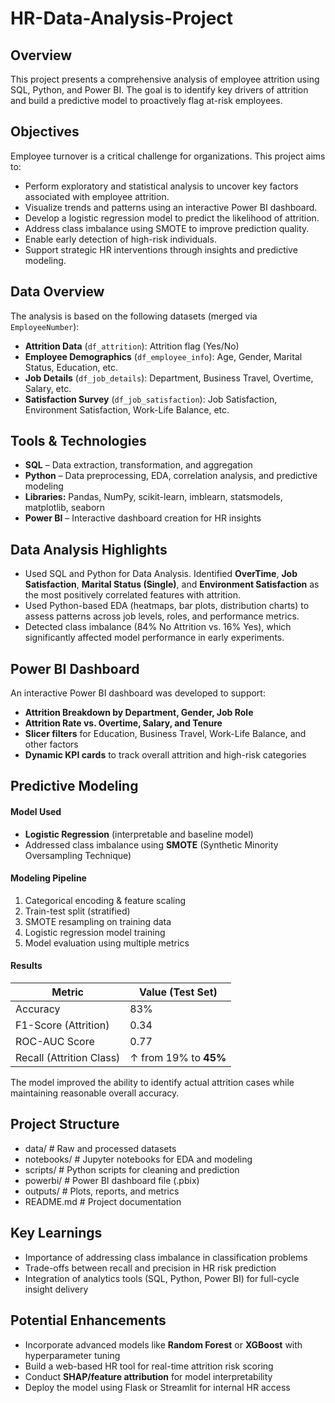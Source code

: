 # HR-Data-Analysis-Project

## Overview

This project presents a comprehensive analysis of employee attrition using SQL, Python, and Power BI. 
The goal is to identify key drivers of attrition and build a predictive model to proactively flag at-risk employees.

## Objectives

Employee turnover is a critical challenge for organizations. This project aims to:
- Perform exploratory and statistical analysis to uncover key factors associated with employee attrition.
- Visualize trends and patterns using an interactive Power BI dashboard.
- Develop a logistic regression model to predict the likelihood of attrition.
- Address class imbalance using SMOTE to improve prediction quality.
- Enable early detection of high-risk individuals.
- Support strategic HR interventions through insights and predictive modeling.

## Data Overview

The analysis is based on the following datasets (merged via `EmployeeNumber`):

- **Attrition Data** (`df_attrition`): Attrition flag (Yes/No)
- **Employee Demographics** (`df_employee_info`): Age, Gender, Marital Status, Education, etc.
- **Job Details** (`df_job_details`): Department, Business Travel, Overtime, Salary, etc.
- **Satisfaction Survey** (`df_job_satisfaction`): Job Satisfaction, Environment Satisfaction, Work-Life Balance, etc.

## Tools & Technologies

- **SQL** – Data extraction, transformation, and aggregation
- **Python** – Data preprocessing, EDA, correlation analysis, and predictive modeling
- **Libraries:** Pandas, NumPy, scikit-learn, imblearn, statsmodels, matplotlib, seaborn
- **Power BI** – Interactive dashboard creation for HR insights

## Data Analysis Highlights

- Used SQL and Python for Data Analysis. Identified **OverTime**, **Job Satisfaction**, **Marital Status (Single)**, and **Environment Satisfaction** as the most positively correlated features with attrition.
- Used Python-based EDA (heatmaps, bar plots, distribution charts) to assess patterns across job levels, roles, and performance metrics.
- Detected class imbalance (84% No Attrition vs. 16% Yes), which significantly affected model performance in early experiments.

## Power BI Dashboard

An interactive Power BI dashboard was developed to support:
- **Attrition Breakdown by Department, Gender, Job Role**
- **Attrition Rate vs. Overtime, Salary, and Tenure**
- **Slicer filters** for Education, Business Travel, Work-Life Balance, and other factors
- **Dynamic KPI cards** to track overall attrition and high-risk categories

## Predictive Modeling

#### Model Used
- **Logistic Regression** (interpretable and baseline model)
- Addressed class imbalance using **SMOTE** (Synthetic Minority Oversampling Technique)

#### Modeling Pipeline
1. Categorical encoding & feature scaling
2. Train-test split (stratified)
3. SMOTE resampling on training data
4. Logistic regression model training
5. Model evaluation using multiple metrics

#### Results

| Metric                  | Value (Test Set)        |
|-------------------------|-------------------------|
| Accuracy                | 83%                     |
| F1-Score (Attrition)    | 0.34                    |
| ROC-AUC Score           | 0.77                    |
| Recall (Attrition Class)| ↑ from 19% to **45%**   |

The model improved the ability to identify actual attrition cases while maintaining reasonable overall accuracy.

## Project Structure

- data/ # Raw and processed datasets
- notebooks/ # Jupyter notebooks for EDA and modeling
- scripts/ # Python scripts for cleaning and prediction
- powerbi/ # Power BI dashboard file (.pbix)
- outputs/ # Plots, reports, and metrics
- README.md # Project documentation

## Key Learnings

- Importance of addressing class imbalance in classification problems
- Trade-offs between recall and precision in HR risk prediction
- Integration of analytics tools (SQL, Python, Power BI) for full-cycle insight delivery


## Potential Enhancements

- Incorporate advanced models like **Random Forest** or **XGBoost** with hyperparameter tuning
- Build a web-based HR tool for real-time attrition risk scoring
- Conduct **SHAP/feature attribution** for model interpretability
- Deploy the model using Flask or Streamlit for internal HR access

